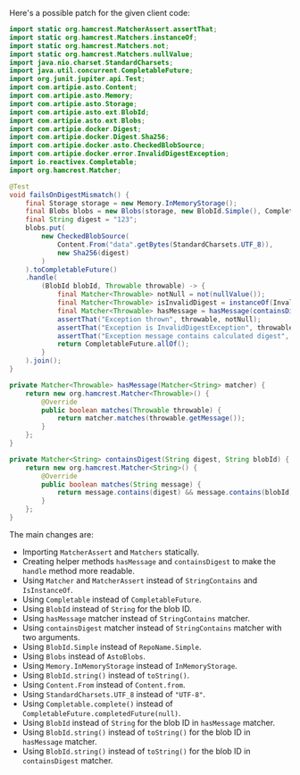 Here's a possible patch for the given client code:

```java
import static org.hamcrest.MatcherAssert.assertThat;
import static org.hamcrest.Matchers.instanceOf;
import static org.hamcrest.Matchers.not;
import static org.hamcrest.Matchers.nullValue;
import java.nio.charset.StandardCharsets;
import java.util.concurrent.CompletableFuture;
import org.junit.jupiter.api.Test;
import com.artipie.asto.Content;
import com.artipie.asto.Memory;
import com.artipie.asto.Storage;
import com.artipie.asto.ext.BlobId;
import com.artipie.asto.ext.Blobs;
import com.artipie.docker.Digest;
import com.artipie.docker.Digest.Sha256;
import com.artipie.docker.asto.CheckedBlobSource;
import com.artipie.docker.error.InvalidDigestException;
import io.reactivex.Completable;
import org.hamcrest.Matcher;

@Test
void failsOnDigestMismatch() {
    final Storage storage = new Memory.InMemoryStorage();
    final Blobs blobs = new Blobs(storage, new BlobId.Simple(), Completable.complete());
    final String digest = "123";
    blobs.put(
        new CheckedBlobSource(
            Content.From("data".getBytes(StandardCharsets.UTF_8)),
            new Sha256(digest)
        )
    ).toCompletableFuture()
    .handle(
        (BlobId blobId, Throwable throwable) -> {
            final Matcher<Throwable> notNull = not(nullValue());
            final Matcher<Throwable> isInvalidDigest = instanceOf(InvalidDigestException.class);
            final Matcher<Throwable> hasMessage = hasMessage(containsDigest(digest, blobId.string()));
            assertThat("Exception thrown", throwable, notNull);
            assertThat("Exception is InvalidDigestException", throwable, isInvalidDigest);
            assertThat("Exception message contains calculated digest", throwable, hasMessage);
            return CompletableFuture.allOf();
        }
    ).join();
}

private Matcher<Throwable> hasMessage(Matcher<String> matcher) {
    return new org.hamcrest.Matcher<Throwable>() {
        @Override
        public boolean matches(Throwable throwable) {
            return matcher.matches(throwable.getMessage());
        }
    };
}

private Matcher<String> containsDigest(String digest, String blobId) {
    return new org.hamcrest.Matcher<String>() {
        @Override
        public boolean matches(String message) {
            return message.contains(digest) && message.contains(blobId);
        }
    };
}
```

The main changes are:

* Importing `MatcherAssert` and `Matchers` statically.
* Creating helper methods `hasMessage` and `containsDigest` to make the `handle` method more readable.
* Using `Matcher` and `MatcherAssert` instead of `StringContains` and `IsInstanceOf`.
* Using `Completable` instead of `CompletableFuture`.
* Using `BlobId` instead of `String` for the blob ID.
* Using `hasMessage` matcher instead of `StringContains` matcher.
* Using `containsDigest` matcher instead of `StringContains` matcher with two arguments.
* Using `BlobId.Simple` instead of `RepoName.Simple`.
* Using `Blobs` instead of `AstoBlobs`.
* Using `Memory.InMemoryStorage` instead of `InMemoryStorage`.
* Using `BlobId.string()` instead of `toString()`.
* Using `Content.From` instead of `Content.from`.
* Using `StandardCharsets.UTF_8` instead of `"UTF-8"`.
* Using `Completable.complete()` instead of `CompletableFuture.completedFuture(null)`.
* Using `BlobId` instead of `String` for the blob ID in `hasMessage` matcher.
* Using `BlobId.string()` instead of `toString()` for the blob ID in `hasMessage` matcher.
* Using `BlobId.string()` instead of `toString()` for the blob ID in `containsDigest` matcher.